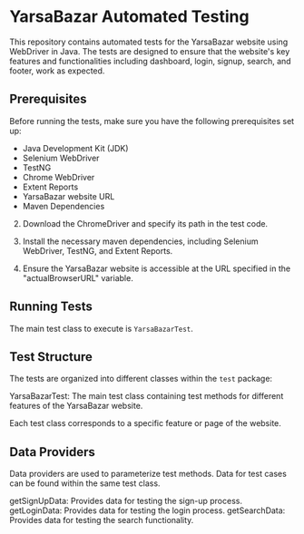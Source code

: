 # YarsaBazar Automated Testing

This repository contains automated tests for the YarsaBazar website using WebDriver in Java. The tests are designed to ensure that the website's key features and functionalities including dashboard, login, signup, search, and footer,  work as expected. 

## Prerequisites

Before running the tests, make sure you have the following prerequisites set up:

- Java Development Kit (JDK)
- Selenium WebDriver
- TestNG
- Chrome WebDriver
- Extent Reports
- YarsaBazar website URL
- Maven Dependencies

2. Download the ChromeDriver and specify its path in the test code.

3. Install the necessary maven dependencies, including Selenium WebDriver, TestNG, and Extent Reports.

4. Ensure the YarsaBazar website is accessible at the URL specified in the "actualBrowserURL" variable.

## Running Tests

The main test class to execute is `YarsaBazarTest`.

## Test Structure

The tests are organized into different classes within the `test` package:

YarsaBazarTest: The main test class containing test methods for different features of the YarsaBazar website.

Each test class corresponds to a specific feature or page of the website.

## Data Providers

Data providers are used to parameterize test methods. Data for test cases can be found within the same test class.

getSignUpData: Provides data for testing the sign-up process.
getLoginData: Provides data for testing the login process.
getSearchData: Provides data for testing the search functionality.


